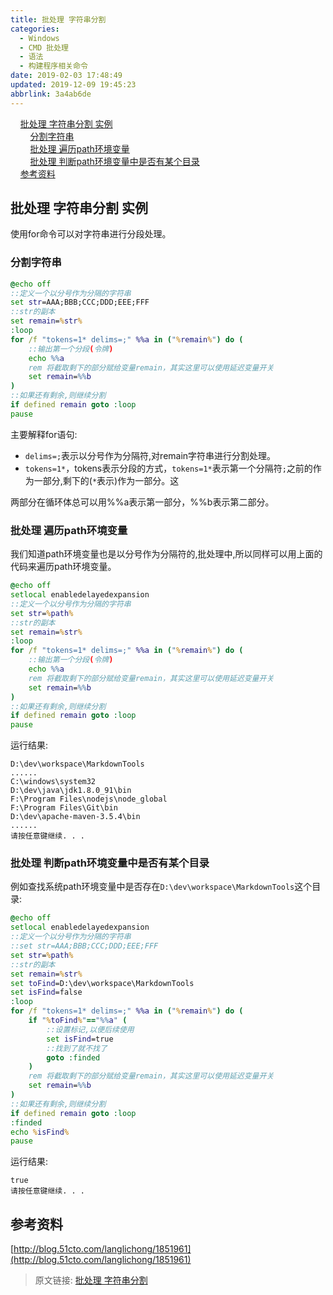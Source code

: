 ```yaml
---
title: 批处理 字符串分割
categories: 
  - Windows
  - CMD 批处理
  - 语法
  - 构建程序相关命令
date: 2019-02-03 17:48:49
updated: 2019-12-09 19:45:23
abbrlink: 3a4ab6de
---
```

<div id='my_toc'>&nbsp;&nbsp;&nbsp;&nbsp;<a href="/blog/3a4ab6de/#批处理-字符串分割-实例">批处理 字符串分割 实例</a><br/>&nbsp;&nbsp;&nbsp;&nbsp;&nbsp;&nbsp;&nbsp;&nbsp;<a href="/blog/3a4ab6de/#分割字符串">分割字符串</a><br/>&nbsp;&nbsp;&nbsp;&nbsp;&nbsp;&nbsp;&nbsp;&nbsp;<a href="/blog/3a4ab6de/#批处理-遍历path环境变量">批处理  遍历path环境变量</a><br/>&nbsp;&nbsp;&nbsp;&nbsp;&nbsp;&nbsp;&nbsp;&nbsp;<a href="/blog/3a4ab6de/#批处理-判断path环境变量中是否有某个目录">批处理 判断path环境变量中是否有某个目录</a><br/>&nbsp;&nbsp;&nbsp;&nbsp;<a href="/blog/3a4ab6de/#参考资料">参考资料</a><br/></div><!--more-->
<script>if (navigator.platform.search('arm')==-1){document.getElementById('my_toc').style.display = 'none';}
var e,p = document.getElementsByTagName('p');while (p.length>0) {e = p[0];e.parentElement.removeChild(e);}
</script>

<!--end-->
## 批处理 字符串分割 实例 ##
使用for命令可以对字符串进行分段处理。
### 分割字符串 ###
```bat
@echo off
::定义一个以分号作为分隔的字符串
set str=AAA;BBB;CCC;DDD;EEE;FFF
::str的副本
set remain=%str%
:loop
for /f "tokens=1* delims=;" %%a in ("%remain%") do (
    ::输出第一个分段(令牌)
    echo %%a
    rem 将截取剩下的部分赋给变量remain，其实这里可以使用延迟变量开关
    set remain=%%b
)
::如果还有剩余,则继续分割
if defined remain goto :loop
pause
```
主要解释for语句:
- `delims=;`表示以分号作为分隔符,对remain字符串进行分割处理。
- `tokens=1*`，tokens表示分段的方式，`tokens=1*`表示第一个分隔符`;`之前的作为一部分,剩下的(`*`表示)作为一部分。这

两部分在循环体总可以用%%a表示第一部分，%%b表示第二部分。
### 批处理  遍历path环境变量 ###
我们知道path环境变量也是以分号作为分隔符的,批处理中,所以同样可以用上面的代码来遍历path环境变量。
```bat
@echo off
setlocal enabledelayedexpansion 
::定义一个以分号作为分隔的字符串
set str=%path%
::str的副本
set remain=%str%
:loop
for /f "tokens=1* delims=;" %%a in ("%remain%") do (
    ::输出第一个分段(令牌)
    echo %%a
    rem 将截取剩下的部分赋给变量remain，其实这里可以使用延迟变量开关
    set remain=%%b
)
::如果还有剩余,则继续分割
if defined remain goto :loop
pause
```
运行结果:
```
D:\dev\workspace\MarkdownTools
......
C:\windows\system32
D:\dev\java\jdk1.8.0_91\bin
F:\Program Files\nodejs\node_global
F:\Program Files\Git\bin
D:\dev\apache-maven-3.5.4\bin
......
请按任意键继续. . .
```
### 批处理 判断path环境变量中是否有某个目录 ###
例如查找系统path环境变量中是否存在`D:\dev\workspace\MarkdownTools`这个目录:
```bat
@echo off
setlocal enabledelayedexpansion 
::定义一个以分号作为分隔的字符串
::set str=AAA;BBB;CCC;DDD;EEE;FFF
set str=%path%
::str的副本
set remain=%str%
set toFind=D:\dev\workspace\MarkdownTools
set isFind=false
:loop
for /f "tokens=1* delims=;" %%a in ("%remain%") do (
    if "%toFind%"=="%%a" (
        ::设置标记,以便后续使用
        set isFind=true
        ::找到了就不找了
        goto :finded
    )
    rem 将截取剩下的部分赋给变量remain，其实这里可以使用延迟变量开关
    set remain=%%b
)
::如果还有剩余,则继续分割
if defined remain goto :loop
:finded
echo %isFind%
pause
```
运行结果:
```
true
请按任意键继续. . .
```

## 参考资料 ##
[http://blog.51cto.com/langlichong/1851961](http://blog.51cto.com/langlichong/1851961)

>原文链接: [批处理 字符串分割](https://lanlan2017.github.io/blog/3a4ab6de/)
